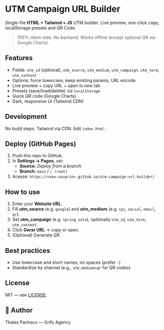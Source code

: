 # UTM Campaign URL Builder

Single-file **HTML + Tailwind + JS** UTM builder. Live preview, one-click copy, localStorage presets and QR Code.

> 100% client-side. No backend. Works offline (except optional QR via Google Charts).

##  Features
- Fields: `utm_id` (optional), `utm_source`, `utm_medium`, `utm_campaign`, `utm_term`, `utm_content`
- Options: force lowercase, keep existing params, URL encode
- Live preview + copy URL + open in new tab
- Presets (save/load/delete) via `localStorage`
- Quick QR code (Google Charts)
- Dark, responsive UI (Tailwind CDN)

##  Development
No build steps. Tailwind via CDN. Edit `index.html`.

##  Deploy (GitHub Pages)
1. Push this repo to GitHub.
2. In **Settings → Pages**, set:
   - **Source:** *Deploy from a branch*
   - **Branch:** `main` / `/ (root)`
3. Acesse: `https://<seu-usuario>.github.io/utm-campaign-url-builder/`

##  How to use
1. Enter your **Website URL**.
2. Fill **utm_source** (e.g. `google`) and **utm_medium** (e.g. `cpc`, `social`, `email`, `qr`).
3. Set **utm_campaign** (e.g. `spring_sale`), optionally `utm_id`, `utm_term`, `utm_content`.
4. Click **Gerar URL** → copy or open.
5. (Optional) Generate QR.

##  Best practices
- Use lowercase and short names, no spaces (prefer `-`)
- Standardize by channel (e.g., `utm_medium=qr` for QR codes)

##  License
MIT — see [LICENSE](./LICENSE).

## 👤 Author
Thales Pacheco — Grifo Agency
